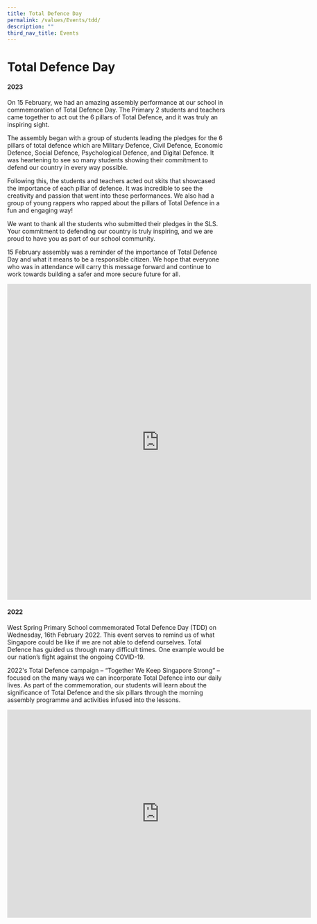 ```yaml
---
title: Total Defence Day
permalink: /values/Events/tdd/
description: ""
third_nav_title: Events
---
```

# Total Defence Day

#### 2023

On 15 February, we had an amazing assembly performance at our school in commemoration of Total Defence Day. The Primary 2 students and teachers came together to act out the 6 pillars of Total Defence, and it was truly an inspiring sight.

The assembly began with a group of students leading the pledges for the 6 pillars of total defence which are Military Defence, Civil Defence, Economic Defence, Social Defence, Psychological Defence, and Digital Defence. It was heartening to see so many students showing their commitment to defend our country in every way possible.

Following this, the students and teachers acted out skits that showcased the importance of each pillar of defence. It was incredible to see the creativity and passion that went into these performances. We also had a group of young rappers who rapped about the pillars of Total Defence in a fun and engaging way!

We want to thank all the students who submitted their pledges in the SLS. Your commitment to defending our country is truly inspiring, and we are proud to have you as part of our school community.

15 February assembly was a reminder of the importance of Total Defence Day and what it means to be a responsible citizen. We hope that everyone who was in attendance will carry this message forward and continue to work towards building a safer and more secure future for all.

<iframe allowfullscreen="true" height="729" width="700" frameborder="0" src=" https://docs.google.com/presentation/d/e/2PACX-1vTEq88y9tmzyInOaF2MoW5Pm1Kuw3Gc5_87SQvbS6Mwb8ThILUMEdRRVgJ6SNh56jDZ1r8hW23q4qsy/embed?start=true&loop=true&delayms=3000"></iframe>

#### 2022
West Spring Primary School commemorated Total Defence Day (TDD) on Wednesday, 16th February 2022. This event serves to remind us of what Singapore could be like if we are not able to defend ourselves. Total Defence has guided us through many difficult times. One example would be our nation’s fight against the ongoing COVID-19.

2022's Total Defence campaign – “Together We Keep Singapore Strong” – focused on the many ways we can incorporate Total Defence into our daily lives. As part of the commemoration, our students will learn about the significance of Total Defence and the six pillars through the morning assembly programme and activities infused into the lessons.

<iframe allowfullscreen="true" height="480" width="700" frameborder="0" src="https://docs.google.com/presentation/d/e/2PACX-1vSIKxzj_c8o7RsGh6vxZ0tMprM4thUlIb0tUyd8V8njrSqmRabjFqYczNJZ-jXr7bV7wD18HrLm6zW_/embed?start=true&amp;loop=true&amp;delayms=3000"></iframe>
